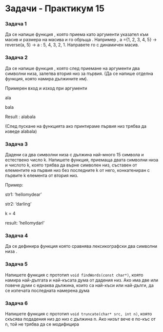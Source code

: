 # Задачи - Практикум 15

### Задача 1 
Да се напише функция , която приема като аргументи указател към масив и размера на масива и го обръща . Например , а ={1, 2, 3, 4, 5} → reverse(a, 5) → a : 5, 4, 3, 2, 1. 
Направете го с динамичен масив.


### Задача 2
Да се напише функция , която след приемане на аргументи два символни низа, залепва втория низ за първия.
(Да се напише отделна функция, която намира дължините им).

Примерен вход и изход при аргументи 

ala 

bala

Result : alabala 

(След пускане на функцията ако принтираме първия низ трябва да изведе alabala)

### Задача 3
Дадени са два символни низа с дължина най-много 15 символа и естествено число k. Напишете функция, приемаща двата символни низа и числото k, която трябва да върне символен низ, съставен от елементите на първия низ без последните k от него, конкатениран с първите k елемента от втория низ.

Пример:

str1: ‘hellomydear’

str2: ‘darling’

k = 4

result: ’hellomydarl’

### Задача 4
Да се дефинира функция която сравнява лексикографски два символни низа
.

### Задача 5
Напишете функция с прототип `void findWords(const char*)`, която намира най-дългата и най-късата дума от дадения низ. Ако има две или повече думи с еднаква дължина, които са най-къси или най-дълги, да се изпечата последната намерена дума

### Задача 6
Напишете функция с прототип `void truncate(char* src, int n)`, която скъсява подадения низ до низ с дължина n. Ако низът вече е по-къс от n, той не трябва да се модифицира


